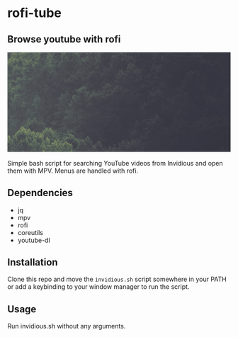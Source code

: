 # rofi-tube
Browse youtube with rofi
---
![](./preview.gif)

Simple bash script for searching YouTube videos from Invidious and open them with MPV. Menus are handled with rofi.

## Dependencies
- jq
- mpv
- rofi
- coreutils
- youtube-dl

## Installation
Clone this repo and move the `invidious.sh` script somewhere in your PATH or add a keybinding to your window manager to run the script.

## Usage
Run invidious.sh without any arguments.
